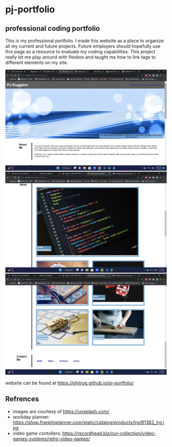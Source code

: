 # pj-portfolio

## professional coding portfolio

This is my professional portfolio. I made this website as a place to organize all my current and future projects. Future employers should hopefully use this page as a resource to evaluate my coding capabilities. This project really let me play around with flexbox and taught me how to link <a> tags</a> to different elements on my site.


 ![about me.](./assets/images/1.png)
 ![work.](./assets/images/2.png)
 ![contact me.](./assets/images/3.png)
  
 website can be found at https://philrug.github.io/pj-portfolio/ 

 ## Refrences
- images are courtesy of https://unsplash.com/
- workday planner: https://shop.franklinplanner.com/static/catalog/products/lrg/81382_lrg.jpg
- video game contollers: https://recordhead.biz/our-collection/video-games-systems/retro-video-games/